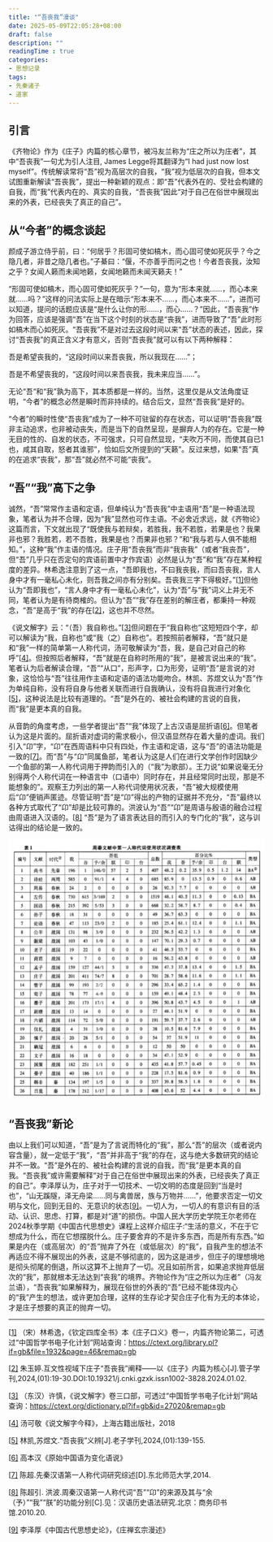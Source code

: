```yaml
---
title: "“吾丧我”漫谈"
date: 2025-05-09T22:05:28+08:00
draft: false
description: ""
readingTime : true
categories:
- 思想记录
tags:
- 先秦诸子
- 道家
---
```

## 引言

《齐物论》作为《庄子》内篇的核心章节，被冯友兰称为“庄之所以为庄者”，其中“吾丧我”一句尤为引人注目, James Legge将其翻译为“I had just now lost myself”。传统解读常将“吾”视为高层次的自我，“我”视为低层次的自我，但本文试图重新解读“吾丧我”，提出一种新颖的观点：即“吾”代表外在的、受社会构建的自我，而“我”代表内在的、真实的自我，“吾丧我”因此“对于自己在俗世中展现出来的外表，已经丧失了真正的自己”。

## 从“今者”的概念谈起

颜成子游立侍乎前，曰：“何居乎？形固可使如槁木，而心固可使如死灰乎？今之隐几者，非昔之隐几者也。”子綦曰：“偃，不亦善乎而问之也！今者吾丧我，汝知之乎？女闻人籁而未闻地籁，女闻地籁而未闻天籁夫！”

“形固可使如槁木，而心固可使如死灰乎？”一句，意为“形本来就……，而心本来就……吗？”这样的问法实际上是在暗示“形本来不……，而心本来不……”，进而可以知道，提问的话题应该是“是什么让你的形……，而心……？”因此，“吾丧我”作为回答，应该是强调“吾”在当下这个时刻的状态是“丧我”，进而导致了“吾”此时形如槁木而心如死灰。“吾丧我”不是对过去这段时间以来“吾”状态的表述，因此，探讨“吾丧我”的真正含义才有意义，否则“吾丧我”就可以有以下两种解释：

吾是希望丧我的，“这段时间以来吾丧我，所以我现在……”；

吾是不希望丧我的，“这段时间以来吾丧我，我未来应当……”。

无论“吾“和“我”孰为高下，其本质都是一样的。当然，这里仅是从文法角度证明，“今者”的概念必然是瞬时而非持续的。结合后文，显然“吾丧我”是好的。

“今者”的瞬时性使“吾丧我”成为了一种不可驻留的存在状态，可以证明“吾丧我”既非主动追求，也非被动丧失，而是当下的自然呈现，是摒弃人为的存在。它是一种无目的性的、自发的状态，不可强求，只可自然显现，“夫吹万不同，而使其自已1也，咸其自取，怒者其谁邪”，恰如后文所提到的“天籁”。反过来想，如果“吾”真的在追求“丧我”，那“吾”就必然不可能“丧我”。

## “吾”“我”高下之争

诚然，“吾”常常作主语和定语，但单纯认为“吾丧我”中主语用“吾”是一种语法现象，笔者认为并不合理，因为“我”显然也可作主语。不必舍近求远，就《齐物论》这篇而言，下文就出现了“既使我与若辩矣，若胜我，我不若胜，若果是也？我果非也邪？我胜若，若不吾胜，我果是也？而果非也邪？”和“我与若与人俱不能相知。”，这种“我”作主语的情况。庄子用“吾丧我”而非“我丧我”（或者“我丧吾”，但“吾”几乎只在否定句的宾语前置中才作宾语）必然是认为“吾”和“我”存在某种程度的差异。林希逸注意到了这一点，“吾即我也，不曰我丧我，而曰吾丧我，言人身中才有一毫私心未化，则吾我之间亦有分别矣。吾丧我三字下得极好。”[[1\]](#_ftn1)但他认为“吾即我也”，“言人身中才有一毫私心未化”，认为“吾”与“我”词义上并无不同，笔者认为是有待商榷的。但认为“吾”“我”存在差别的解庄者，都秉持一种观念，“吾”是高于“我”的存在[[2\]](#_ftn2)，这也并不尽然。

《说文解字》云：“（吾）我自称也。”[[3\]](#_ftn3)但问题在于“我自称也”这短短四个字，却可以解读为“我，自称也”或“我（之）自称也”。若按照前者解释，“吾”就只是和“我”一样的简单第一人称代词，汤可敬解读为“吾，我，是自己对自己的称呼”[[4\]](#_ftn4)。但按照后者解释，“吾”就是在自称时所用的“我”，是被言说出来的“我”。笔者认为后者解读合理，“吾”“从口”，形声字，口为形旁，证明“吾”是言说的对象，这恰恰与“吾”往往用作主语和定语的语法功能吻合。林凯、苏煜文认为“吾”作为单纯自称，没有将自身与他者关联而进行自我确认，没有将自我进行对象化[[5\]](#_ftn5)，这种说法是比较有道理的。“吾”是外在的、被社会构建的言说的自我，而“我”是更本真的自我。

从音韵的角度考虑，一些学者提出“吾”“我”体现了上古汉语是屈折语[[6\]](#_ftn6)。但笔者认为这是片面的。屈折语对虚词的需求极小，但汉语显然存在着大量的虚词。我们引入“卬”字，“卬”在西周语料中只有四处，作主语和定语，这与“吾”的语法功能是一致的[[7\]](#_ftn7)。而“吾”与“卬”同属鱼部，笔者认为这是人们在进行文学创作时因缺少一个鱼部的第一人称代词用于押韵而引入的（“我”为歌部）。王力说“如果说毫无分别得两个人称代词在一种语言中（口语中）同时存在，并且经常同时出现，那是不能想象的”。观察王力列出的第一人称代词使用状况表，“吾”被大规模使用后“卬”便销声匿迹。尽管证明“吾”是“卬”得出的产物的证据并不充分，“吾”最终以各种方式取代了“卬”却是比较可靠的。洪波认为“吾”“卬”是周语与殷语的融合过程由周语进入汉语的。[[8\]](#_ftn8) “吾”是为了语言表达目的而引入的专门化的“我”，这与训诂得出的结论是一致的。

![](1.png)

## “吾丧我”新论

由以上我们可以知道，“吾”是为了言说而特化的“我”，那么“吾”的层次（或者说内容含量），就一定低于“我”，“吾”并非高于“我”的存在，这与绝大多数研究的结论并不一致。“吾”是外在的、被社会构建的言说的自我，而“我”是更本真的自我。“吾丧我”或许需要解释“对于自己在俗世中展现出来的外表，已经丧失了真正的自己”。李泽厚认为，庄子对于一切技术、一切文明的态度是回到“当是时也”，“山无蹊隧，泽无舟梁……同与禽兽居，族与万物并……”，他要求否定一切文明与文化，回到无目的、无意识的状态[[9\]](#_ftn9)。一切人为，一切人的有意识有目的活动、认识、思虑、打算，都是对“道”的损伤。中国人民大学历史学院王尔老师在2024秋季学期《中国古代思想史》课程上这样介绍庄子:“生活的意义，不在于它想成为什么，而在它想摆脱什么。庄子要舍弃的不是许多东西，而是所有东西。”如果是内在（或高层次）的“吾”抛弃了外在（或低层次）的“我”，自我产生的想法不再适应不得不展现出的外表，这是不够彻底的，因为这是进步，但庄子的理想境地是彻头彻尾的倒退，所以这算不上抛弃了一切。况且如前所言，如果追求抛弃低层次的“我”，那就根本无法达到“丧我”的境界。齐物论作为“庄之所以为庄者”（冯友兰语），“吾丧我”如果解释为，展现在俗世的外表的“吾”已经不能体现内心的“我”产生的想法，或许更加合理，这样的生存论才契合庄子化有为无的本体论，才是庄子想要的真正的抛弃一切。

------

[[1\]](#_ftnref1) （宋）林希逸，《钦定四库全书》本《庄子口义》卷一，内篇齐物论第二，可透过“中国哲学书电子化计划”网站查询：https://ctext.org/library.pl?if=gb&file=1932&page=46&remap=gb

[[2\]](#_ftnref2) 朱玉婷.互文性视域下庄子“吾丧我”阐释——以《庄子》内篇为核心[J].管子学刊,2024,(01):19-30.DOI:10.19321/j.cnki.gzxk.issn1002-3828.2024.01.02.

[[3\]](#_ftnref3) （东汉）许慎，《说文解字》卷三口部，可透过“中国哲学书电子化计划”网站查询：https://ctext.org/dictionary.pl?if=gb&id=27020&remap=gb

[[4\]](#_ftnref4) 汤可敬《说文解字今释》，上海古籍出版社，2018

[[5\]](#_ftnref5) 林凯,苏煜文.“吾丧我”义辨[J].老子学刊,2024,(01):139-155.

[[6\]](#_ftnref6) 高本汉《原始中国语为变化语说》

[[7\]](#_ftnref7) 陈超.先秦汉语第一人称代词研究综述[D].东北师范大学,2014.

[[8\]](#_ftnref8) 陈超引. 洪波.周秦汉语第一人称代词“吾”“卬”的来源及其与“余（予）”“我”“朕”的功能分别[C].见：汉语历史语法研究.北京：商务印书馆.2010.20.

[[9\]](#_ftnref9) 李泽厚《中国古代思想史论》，《庄禅玄宗漫述》
